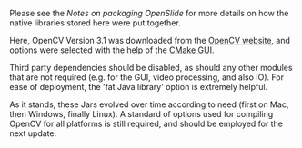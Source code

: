Please see the *Notes on packaging OpenSlide* for more details on how the native libraries stored here were put together.

Here, OpenCV Version 3.1 was downloaded from the [OpenCV website](http://opencv.org/downloads.html), and options were selected with the help of the [CMake GUI](https://cmake.org).

Third party dependencies should be disabled, as should any other modules that are not required (e.g. for the GUI, video processing, and also IO).  For ease of deployment, the 'fat Java library' option is extremely helpful.

As it stands, these Jars evolved over time according to need (first on Mac, then Windows, finally Linux).  A standard of options used for compiling OpenCV for all platforms is still required, and should be employed for the next update.
